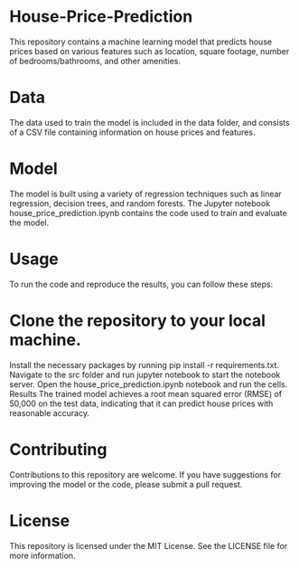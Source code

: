 # House-Price-Prediction
This repository contains a machine learning model that predicts house prices based on various features such as location, square footage, number of bedrooms/bathrooms, and other amenities.

# Data
The data used to train the model is included in the data folder, and consists of a CSV file containing information on house prices and features.

# Model
The model is built using a variety of regression techniques such as linear regression, decision trees, and random forests. The Jupyter notebook house_price_prediction.ipynb contains the code used to train and evaluate the model.

# Usage
To run the code and reproduce the results, you can follow these steps:

# Clone the repository to your local machine.
Install the necessary packages by running pip install -r requirements.txt.
Navigate to the src folder and run jupyter notebook to start the notebook server.
Open the house_price_prediction.ipynb notebook and run the cells.
Results
The trained model achieves a root mean squared error (RMSE) of 50,000 on the test data, indicating that it can predict house prices with reasonable accuracy.

# Contributing
Contributions to this repository are welcome. If you have suggestions for improving the model or the code, please submit a pull request.

# License
This repository is licensed under the MIT License. See the LICENSE file for more information.
